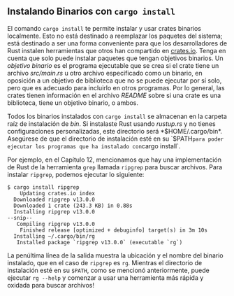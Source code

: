 <!-- Old link, do not remove -->
<a id="installing-binaries-from-cratesio-with-cargo-install"></a>

## Instalando Binarios con `cargo install`

El comando `cargo install` te permite instalar y usar crates binarios localmente.
Esto no está destinado a reemplazar los paquetes del sistema; está destinado a 
ser una forma conveniente para que los desarrolladores de Rust instalen 
herramientas que otros han compartido en [crates.io](https://crates.io/)<!-- 
ignore -->. Tenga en cuenta que solo puede instalar paquetes que tengan 
objetivos binarios. Un *objetivo binario* es el programa ejecutable que se crea 
si el crate tiene un archivo *src/main.rs* u otro archivo especificado como un 
binario, en oposición a un objetivo de biblioteca que no se puede ejecutar por 
sí solo, pero que es adecuado para incluirlo en otros programas. Por lo general, 
las crates tienen información en el archivo *README* sobre si una crate es una 
biblioteca, tiene un objetivo binario, o ambos.

Todos los binarios instalados con `cargo install` se almacenan en la carpeta
raíz de instalación de *bin*. Si instalaste Rust usando *rustup.rs* y no tienes
configuraciones personalizadas, este directorio será *$HOME/.cargo/bin*. 
Asegúrese de que el directorio de instalación esté en su `$PATH` para poder 
ejecutar los programas que ha instalado con `cargo install`.

Por ejemplo, en el Capítulo 12, mencionamos que hay una implementación de Rust
de la herramienta `grep` llamada `ripgrep` para buscar archivos. Para instalar
`ripgrep`, podemos ejecutar lo siguiente:

<!-- manual-regeneration
cargo install something you don't have, copy relevant output below
-->

```console
$ cargo install ripgrep
    Updating crates.io index
  Downloaded ripgrep v13.0.0
  Downloaded 1 crate (243.3 KB) in 0.88s
  Installing ripgrep v13.0.0
--snip--
   Compiling ripgrep v13.0.0
    Finished release [optimized + debuginfo] target(s) in 3m 10s
  Installing ~/.cargo/bin/rg
   Installed package `ripgrep v13.0.0` (executable `rg`)
```

La penúltima línea de la salida muestra la ubicación y el nombre del binario
instalado, que en el caso de `ripgrep` es `rg`. Mientras el directorio de
instalación esté en su `$PATH`, como se mencionó anteriormente, puede ejecutar
`rg --help` y comenzar a usar una herramienta más rápida y oxidada para buscar
archivos!
